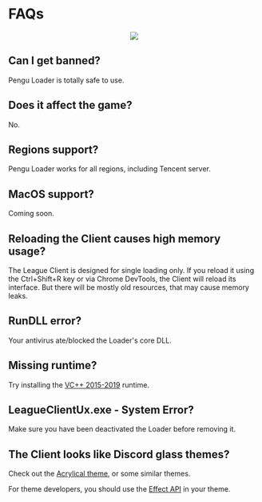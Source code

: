 # FAQs

<p align=center>
  <img src="https://styles.redditmedia.com/t5_2rfxx/styles/bannerPositionedImage_dcwlivs38oq61.png" />
</p>

## Can I get banned?

Pengu Loader is totally safe to use.

## Does it affect the game?

No.

## Regions support?

Pengu Loader works for all regions, including Tencent server.

## MacOS support?

Coming soon.

## Reloading the Client causes high memory usage?

The League Client is designed for single loading only. If you reload it using
the Ctrl+Shift+R key or via Chrome DevTools, the Client will reload its
interface. But there will be mostly old resources, that may cause memory leaks.

## RunDLL error?

Your antivirus ate/blocked the Loader's core DLL.

## Missing runtime?

Try installing the
[VC++ 2015-2019](https://learn.microsoft.com/en-us/cpp/windows/latest-supported-vc-redist?view=msvc-170)
runtime.

## LeagueClientUx.exe - System Error?

Make sure you have been deactivated the Loader before removing it.

## The Client looks like Discord glass themes?

Check out the [Acrylical theme](https://github.com/PrincessAkira/league-launcher-theme/tree/main/Acrylical), or some similar themes.

For theme developers, you should use the [Effect API](/runtime-api/effect) in your theme.